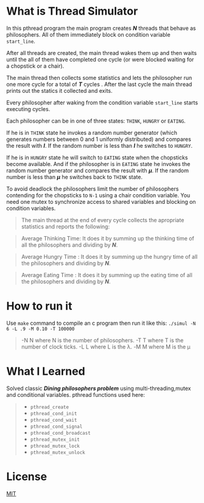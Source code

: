 

# What is Thread Simulator
In this pthread program the main program creates ***N*** threads that behave as philosophers. All of them immediately block on condition variable ```start_line```. 

After all threads are created, the main thread wakes them up and then waits until the all of them have completed one cycle (or were blocked waiting for a chopstick or a chair).

The main thread then collects some statistics and lets the philosopher run one more cycle for a total of ***T*** cycles . After the last cycle the main thread prints out the statics it collected and exits.

Every philosopher after waking from the condition variable ```start_line``` starts executing cycles. 

Each philosopher can be in one of three states: ```THINK```, ```HUNGRY``` or ```EATING```. 

If he is in ```THINK``` state he invokes a random number generator (which generates numbers between 0 and 1 uniformly distributed) and compares the result with ***l***. If the random number is less than ***l*** he switches to ```HUNGRY```.

If he is in ```HUNGRY``` state he will switch to ```EATING``` state when the chopsticks become available. And if the philosopher is in ```EATING``` state he invokes the random number generator and
compares the result with ***μ***. If the random number is less than ***μ*** he switches back to ```THINK``` state.

To avoid deadlock the philosophers limit the number of philosophers contending for the chopsticks to ```N-1``` using a chair condition variable. You need one mutex to synchronize access to shared variables and blocking on condition variables.

> The main thread at the end of every cycle collects the apropriate statistics and reports the following:

> Average Thinking Time: It does it by summing up the thinking time of all the philosophers and dividing by ***N***. 

> Average Hungry Time : It does it by summing up the hungry time of all the philosophers and dividing by ***N***. 

> Average Eating Time : It does it by summing up the eating time of all the philosophers and dividing by ***N***.

# How to run it

Use ```make``` command to compile an c program then run it like this: 
```./simul -N 6 -L .9 -M 0.10 -T 100000```

> -N N where N is the number of philosophers.
-T T where T is the number of clock ticks.
-L L where L is the λ.
-M M where M is the µ

# What I Learned
Solved classic ***Dining philosophers problem*** using multi-threading,mutex and conditional variables.
pthread functions used here:

>* ```pthread_create```
>* ```pthread_cond_init```
>* ```pthread_cond_wait```
>* ```pthread_cond_signal```
>* ```pthread_cond_broadcast```
>* ```pthread_mutex_init```
>* ```pthread_mutex_lock```
>* ```pthread_mutex_unlock```

# License
[MIT](https://choosealicense.com/licenses/mit/)